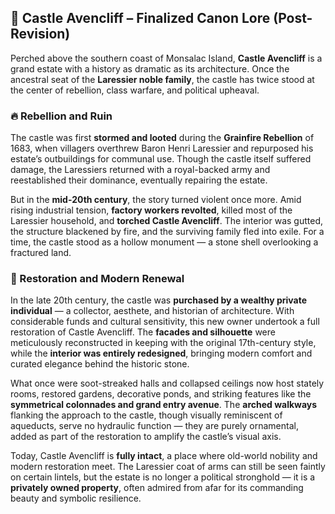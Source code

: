 ## 🏰 Castle Avencliff – Finalized Canon Lore (Post-Revision)

Perched above the southern coast of Monsalac Island, **Castle Avencliff** is a grand estate with a history as dramatic as its architecture. Once the ancestral seat of the **Laressier noble family**, the castle has twice stood at the center of rebellion, class warfare, and political upheaval.

### 🔥 Rebellion and Ruin

The castle was first **stormed and looted** during the **Grainfire Rebellion** of 1683, when villagers overthrew Baron Henri Laressier and repurposed his estate’s outbuildings for communal use. Though the castle itself suffered damage, the Laressiers returned with a royal-backed army and reestablished their dominance, eventually repairing the estate.

But in the **mid-20th century**, the story turned violent once more. Amid rising industrial tension, **factory workers revolted**, killed most of the Laressier household, and **torched Castle Avencliff**. The interior was gutted, the structure blackened by fire, and the surviving family fled into exile. For a time, the castle stood as a hollow monument — a stone shell overlooking a fractured land.

### 🧱 Restoration and Modern Renewal

In the late 20th century, the castle was **purchased by a wealthy private individual** — a collector, aesthete, and historian of architecture. With considerable funds and cultural sensitivity, this new owner undertook a full restoration of Castle Avencliff. The **facades and silhouette** were meticulously reconstructed in keeping with the original 17th-century style, while the **interior was entirely redesigned**, bringing modern comfort and curated elegance behind the historic stone.

What once were soot-streaked halls and collapsed ceilings now host stately rooms, restored gardens, decorative ponds, and striking features like the **symmetrical colonnades and grand entry avenue**. The **arched walkways** flanking the approach to the castle, though visually reminiscent of aqueducts, serve no hydraulic function — they are purely ornamental, added as part of the restoration to amplify the castle’s visual axis.

Today, Castle Avencliff is **fully intact**, a place where old-world nobility and modern restoration meet. The Laressier coat of arms can still be seen faintly on certain lintels, but the estate is no longer a political stronghold — it is a **privately owned property**, often admired from afar for its commanding beauty and symbolic resilience.